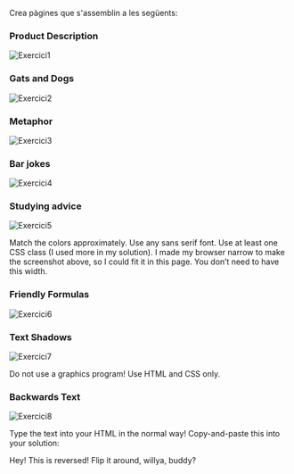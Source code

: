 
Crea pàgines que s'assemblin a les següents:

### Product Description
![Exercici1](http://coredogs.com/content_media/lessons/clientcore/web_page_with_text/robot-dog.png)


### Gats and Dogs
![Exercici2](http://coredogs.com/content_media/lessons/clientcore/web_page_with_text/cats-and-dogs.png)

### Metaphor
![Exercici3](http://coredogs.com/content_media/lessons/clientcore/web_page_with_text/metaphor.png)

### Bar jokes
![Exercici4](http://coredogs.com/content_media/lessons/clientcore/web_page_with_text/bar-jokes.png)

### Studying advice
![Exercici5](http://coredogs.com/content_media/lessons/clientcore/web_page_with_text/exercises/study-tips.png)

Match the colors approximately. Use any sans serif font. Use at least one CSS class (I used more in my solution).
I made my browser narrow to make the screenshot above, so I could fit it in this page. You don’t need to have this width.

### Friendly Formulas
![Exercici6](http://coredogs.com/content_media/lessons/clientcore/web_page_with_text/exercises/formulas/friendly-formulas.png)


### Text Shadows
![Exercici7](http://coredogs.com/content_media/lessons/clientcore/web_page_with_text/exercises/text-shadow/text-shadow.png)

Do not use a graphics program! Use HTML and CSS only.

### Backwards Text
![Exercici8](http://coredogs.com/content_media/lessons/clientcore/web_page_with_text/exercises/rtl/rtl.png)

Type the text into your HTML in the normal way! Copy-and-paste this into your solution:

Hey!
This is reversed!
Flip it around, willya, buddy?
